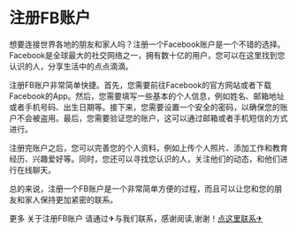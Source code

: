 # 注册FB账户

想要连接世界各地的朋友和家人吗？注册一个Facebook账户是一个不错的选择。Facebook是全球最大的社交网络之一，拥有数十亿的用户，您可以在这里找到您认识的人，分享生活中的点点滴滴。

注册FB账户非常简单快捷。首先，您需要前往Facebook的官方网站或者下载Facebook的App。然后，您需要填写一些基本的个人信息，例如姓名、邮箱地址或者手机号码、出生日期等。接下来，您需要设置一个安全的密码，以确保您的账户不会被盗用。最后，您需要验证您的账户，这可以通过邮箱或者手机短信的方式进行。

注册完账户之后，您可以完善您的个人资料，例如上传个人照片、添加工作和教育经历、兴趣爱好等。同时，您还可以寻找您认识的人，关注他们的动态，和他们进行在线聊天。

总的来说，注册一个FB账户是一个非常简单方便的过程，而且可以让您和您的朋友和家人保持更加紧密的联系。

更多 关于注册FB账户 请通过✈与我们联系，感谢阅读,谢谢！[点这里联系✈](https://sms.k02.cc)